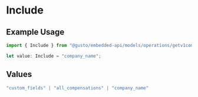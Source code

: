 # Include

## Example Usage

```typescript
import { Include } from "@gusto/embedded-api/models/operations/getv1companiescompanyidemployees.js";

let value: Include = "company_name";
```

## Values

```typescript
"custom_fields" | "all_compensations" | "company_name"
```